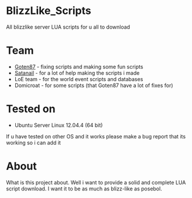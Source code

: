 # BlizzLike_Scripts

All blizzlike server LUA scripts for u all to download


# Team

* [Goten87][1] - fixing scripts and making some fun scripts
* [Satanail][2] - for a lot of help making the scripts i made
* LoE team - for the world event scripts and databases
* Domicroat - for some scripts (that Goten87 have a lot of fixes for)

# Tested on

* Ubuntu Server Linux 12.04.4 (64 bit)

If u have tested on other OS and it works please make a bug report that its working so i can add it

# About

What is this project about.
Well i want to provide a solid and complete LUA script download.
I want it to be as much as blizz-like as posebol.


[1]: https://github.com/Goten87
[2]: https://github.com/DarkAngel39